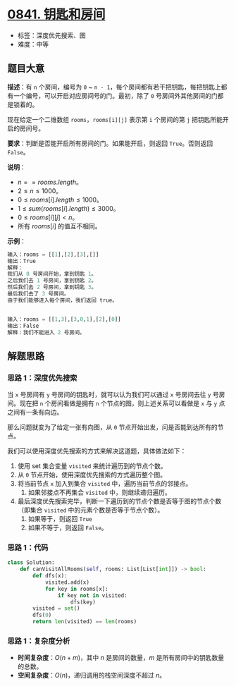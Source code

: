 # [0841. 钥匙和房间](https://leetcode.cn/problems/keys-and-rooms/)

- 标签：深度优先搜索、图
- 难度：中等

## 题目大意

**描述**：有 `n` 个房间，编号为 `0` ~ `n - 1`，每个房间都有若干把钥匙，每把钥匙上都有一个编号，可以开启对应房间号的门。最初，除了 `0` 号房间外其他房间的门都是锁着的。

现在给定一个二维数组 `rooms`，`rooms[i][j]` 表示第 `i` 个房间的第 `j` 把钥匙所能开启的房间号。

**要求**：判断是否能开启所有房间的门。如果能开启，则返回 `True`。否则返回 `False`。

**说明**：

- $n == rooms.length$。
- $2 \le n \le 1000$。
- $0 \le rooms[i].length \le 1000$。
- $1 \le sum(rooms[i].length) \le 3000$。
- $0 \le rooms[i][j] < n$。
- 所有 $rooms[i]$ 的值互不相同。

**示例**：

```Python
输入：rooms = [[1],[2],[3],[]]
输出：True
解释：
我们从 0 号房间开始，拿到钥匙 1。
之后我们去 1 号房间，拿到钥匙 2。
然后我们去 2 号房间，拿到钥匙 3。
最后我们去了 3 号房间。
由于我们能够进入每个房间，我们返回 true。


输入：rooms = [[1,3],[3,0,1],[2],[0]]
输出：False
解释：我们不能进入 2 号房间。
```

## 解题思路

### 思路 1：深度优先搜索

当 `x` 号房间有 `y` 号房间的钥匙时，就可以认为我们可以通过 `x` 号房间去往 `y` 号房间。现在把 `n` 个房间看做是拥有 `n` 个节点的图，则上述关系可以看做是 `x` 与 `y` 点之间有一条有向边。

那么问题就变为了给定一张有向图，从 `0` 节点开始出发，问是否能到达所有的节点。

我们可以使用深度优先搜索的方式来解决这道题，具体做法如下：

1. 使用 set 集合变量 `visited` 来统计遍历到的节点个数。
2. 从 `0` 节点开始，使用深度优先搜索的方式遍历整个图。
3. 将当前节点 `x` 加入到集合 `visited` 中，遍历当前节点的邻接点。
   1. 如果邻接点不再集合 `visited` 中，则继续递归遍历。
4. 最后深度优先搜索完毕，判断一下遍历到的节点个数是否等于图的节点个数（即集合 `visited` 中的元素个数是否等于节点个数）。
   1. 如果等于，则返回 `True`
   2. 如果不等于，则返回 `False`。

### 思路 1：代码

```Python
class Solution:
    def canVisitAllRooms(self, rooms: List[List[int]]) -> bool:
        def dfs(x):
            visited.add(x)
            for key in rooms[x]:
                if key not in visited:
                    dfs(key)
        visited = set()
        dfs(0)
        return len(visited) == len(rooms)
```

### 思路 1：复杂度分析

- **时间复杂度**：$O(n + m)$，其中 $n$ 是房间的数量，$m$ 是所有房间中的钥匙数量的总数。
- **空间复杂度**：$O(n)$，递归调用的栈空间深度不超过 $n$。